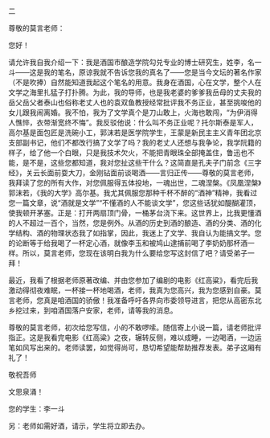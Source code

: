 二

尊敬的莫言老师：

您好！

请允许我自我介绍一下：我是酒国市酿造学院勾兑专业的博士研究生，姓李，名一斗——这是我的笔名，原谅我就不告诉您我的真名了——您是当今文坛的著名作家（不是吹捧）自然能知道我起这个笔名的用意。我身在酒国，心在文学，整个人在文学之海里扎猛子打扑腾。为此，我的导师，也是我老婆的爹爹我岳母的丈夫我的岳父岳父者泰山也俗称老丈人也的袁双鱼教授经常批评我不务正业，甚至挑唆他的女儿跟我闹离婚。我不怕，我为了文学真个是刀山敢上，火海也敢闯，“为伊消得人憔悴，衣带渐宽终不悔”。我反驳他说：什么叫不务正业呢？托尔斯泰是军人，高尔基是面包匠是洗碗小工，郭沫若是医学院学生，王蒙是新民主主义青年团北京支部副书记，他们不都改行搞了文学了吗？我的老丈人还想与我争论，我学阮籍的样子，给了他一个白眼，只是我技术欠火，不能把青眼珠全部掩盖住，鲁迅也不能，是不是，这些您都知道，我对您扯这些干什么？这简直是孔夫子门前念《三字经》，关云长面前耍大刀，金刚钻面前谈喝酒——言归正传——尊敬的莫言老师，我拜读了您的所有大作，对您佩服得五体投地，一魂出世，二魂涅槃。《凤凰涅槃》郭沫若，《我的大学》高尔基。我尤其佩服您那种千杯不醉的“酒神”精神，我看过您一篇文章，说“酒就是文学”“不懂酒的人不能谈文学”，您这些话犹如醍醐灌顶，使我顿开茅塞。正是：打开两扇顶门骨，一桶茅台浇下来。这世界上，比我更懂酒的人不超过一百个，当然，您是例外。从酒的历史到酒的酿造、酒的分类、酒的化学结构、酒的物理状态我了如指掌，因此，我迷上了文学、我自认为能搞文学。您的论断等于给我喝了一杯定心酒，就像李玉和被鸠山逮捕前喝了李奶奶那杯酒一样。所以，莫言老师，您现在该明白我为什么要给您写这封信了吧？请受弟子一拜！

最近，我看了根据老师原著改编、并由您参加了编剧的电影《红高粱》，看完后我激动得彻夜难眠，一杯接一杯地喝酒，老师，我真为您高兴，我为您感到自豪。莫言老师，您真是咱酒国的骄傲！我准备呼吁各界向市委领导进言，把您从高密东北乡挖过来，到咱酒国落户安家，老师，请等我的消息。

尊敬的莫言老师，初次给您写信，小的不敢啰嗦。随信寄上小说一篇，请老师批评指正。这是我看完电影《红高粱》之夜，辗转反侧，难以成睡，一边喝酒，一边运笔如风写出来的。老师读罢，如觉得尚可，恳切希望能帮助推荐发表。弟子这厢有礼了！

敬祝吾师

文思泉涌！

您的学生：李一斗

另：老师如需好酒，请示，学生将立即去办。